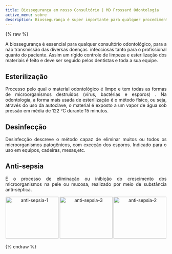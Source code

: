 ```yaml
---
title: Biossegurança em nosso Consultório | MD Frossard Odontologia
active_menu: sobre
description: Biossegurança é super importante para qualquer procedimento na odontologia. Em nossa clínica temos um cuidado especial com esse tópico.
---
```

{% raw %}
<p style="text-align: justify;">A biossegurança é essencial para qualquer consultório odontológico, para a não transmissão das diversas doenças&nbsp; infecciosas tanto para o profissional quanto do paciente. Assim um rígido controle de limpeza e esterilização dos materiais é feito e deve ser seguido pelos dentistas e toda a sua equipe.</p>
<div class="tipo">
    <h2>Esterilização</h2>
    <p style="text-align: justify;">Processo pelo qual o material odontológico é limpo e tem todas as formas de microorganismos destruídos (vírus, bactérias e esporos) . Na odontologia, a forma mais usada de esterilização é o método físico, ou seja, através do uso da autoclave, o material é exposto a um vapor de água sob pressão em média de 122 °C durante 15 minutos.</p>
</div>
<div class="tipo">
    <h2 style="text-align: justify;">Desinfecção</h2>
    <p style="text-align: justify;">Desinfecção descreve o método capaz de eliminar muitos ou todos os microorganismos patogênicos, com exceção dos esporos. Indicado para o uso em equipos, cadeiras, mesas,etc.</p>
</div>
<div class="tipo">
    <h2>Anti-sepsia</h2>
    <p style="text-align: justify;">É o processo de eliminação ou inibição do crescimento dos microorganismos na pele ou mucosa, realizado por meio de substância anti-séptica.</p>
    <p style="text-align: center;"><img class="size-full wp-image-176 alignnone" src="/images/uploads/2013/07/anti-sepsia-1.jpg" alt="anti-sepsia-1" width="165" height="130" srcset="/images/uploads/2013/07/anti-sepsia-1.jpg 165w, /images/uploads/2013/07/anti-sepsia-1-90x70.jpg 90w" sizes="(max-width: 165px) 100vw, 165px"> <img class="size-full wp-image-178 alignnone" src="/images/uploads/2013/07/anti-sepsia-3.jpg" alt="anti-sepsia-3" width="165" height="130" srcset="/images/uploads/2013/07/anti-sepsia-3.jpg 165w, /images/uploads/2013/07/anti-sepsia-3-90x70.jpg 90w" sizes="(max-width: 165px) 100vw, 165px"> <img class="size-full wp-image-177 alignnone" src="/images/uploads/2013/07/anti-sepsia-2.jpg" alt="anti-sepsia-2" width="165" height="130" srcset="/images/uploads/2013/07/anti-sepsia-2.jpg 165w, /images/uploads/2013/07/anti-sepsia-2-90x70.jpg 90w" sizes="(max-width: 165px) 100vw, 165px"></p>
</div>
{% endraw %}